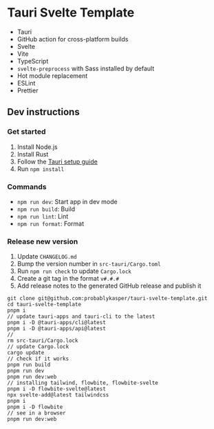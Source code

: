 # Tauri Svelte Template

- Tauri
- GitHub action for cross-platform builds
- Svelte
- Vite
- TypeScript
- `svelte-preprocess` with Sass installed by default
- Hot module replacement
- ESLint
- Prettier

## Dev instructions

### Get started

1. Install Node.js
2. Install Rust
3. Follow the [Tauri setup guide](https://tauri.studio/en/docs/get-started/intro)
4. Run `npm install`

### Commands
- `npm run dev`: Start app in dev mode
- `npm run build`: Build
- `npm run lint`: Lint
- `npm run format`: Format

### Release new version
1. Update `CHANGELOG.md`
2. Bump the version number in `src-tauri/Cargo.toml`
3. Run `npm run check` to update `Cargo.lock`
4. Create a git tag in the format `v#.#.#`
5. Add release notes to the generated GitHub release and publish it

```
git clone git@github.com:probablykasper/tauri-svelte-template.git
cd tauri-svelte-template
pnpm i
// update tauri-apps and tauri-cli to the latest
pnpm i -D @tauri-apps/cli@latest
pnpm i -D @tauri-apps/api@latest
// 
rm src-tauri/Cargo.lock
// update Cargo.lock
cargo update
// check if it works
pnpm run build
pnpm run dev
pnpm run dev:web
// installing tailwind, flowbite, flowbite-svelte
pnpm i -D flowbite-svelte@latest
npx svelte-add@latest tailwindcss
pnpm i
pnpm i -D flowbite
// see in a browser
pnpm run dev:web
```
